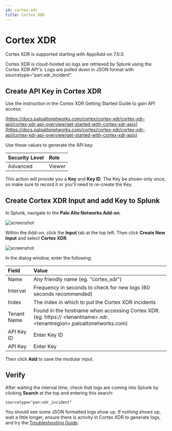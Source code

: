```yaml
---
id: cortex-xdr
title: Cortex XDR
---
```


# Cortex XDR

Cortex XDR is supported starting with App/Add-on 7.0.0.

Cortex XDR is cloud-hosted so logs are retrieved by Splunk using the Cortex XDR API's. Logs are pulled down in JSON format with sourcetype="pan:xdr_incident".

## Create API Key in Cortex XDR 

Use the instruction in the Cortex XDR Getting Started Guide to gain API access:

[https://docs.paloaltonetworks.com/cortex/cortex-xdr/cortex-xdr-api/cortex-xdr-api-overview/get-started-with-cortex-xdr-apis](https://docs.paloaltonetworks.com/cortex/cortex-xdr/cortex-xdr-api/cortex-xdr-api-overview/get-started-with-cortex-xdr-apis)

Use these values to generate the API key:

| Security Level | Role |
| :--- | :--- |
| Advanced | Viewer |

This action will provide you a **Key** and **Key ID**.  The Key be shown only once, so make sure to record it or you'll need to re-create the Key.

## Create Cortex XDR Input and add Key to Splunk

In Splunk, navigate to the **Palo Alto Networks Add-on**.

![screenshot](/splunk/img/add-on.jpg)


Within the Add-on, click the **Input** tab at the top left.  Then click **Create New Input** and select **Cortex XDR**.

![screenshot](/splunk/img/cortex-xdr-mod-input.jpg)


In the dialog window, enter the following:

| Field | Value |
| :--- | :--- |
| Name | Any friendly name (eg. "cortex_xdr") |
| Interval | Frequency in seconds to check for new logs (60 seconds recommended) |
| Index | The index in which to put the Cortex XDR incidents |
| Tenant Name | Found in the hostname when accessing Cortex XDR. (eg. https:// &lt;tenantname>.xdr. &lt;tenantregion>.paloaltonetworks.com) |
| API Key ID | Enter Key ID |
| API Key | Enter Key |

Then click **Add** to save the modular input.

## Verify

After waiting the interval time, check that logs are coming into Splunk by clicking **Search** at the top and entering this search:

    sourcetype="pan:xdr_incident"

You should see some JSON formatted logs show up. If nothing shows up, wait a little longer, ensure there is activity in Cortex XDR to generate logs, and try the [Troubleshooting Guide](/splunk/docs/troubleshooting/#troubleshooting-cortex-xdr).
